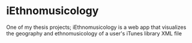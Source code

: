 iEthnomusicology
================

One of my thesis projects; iEthnomusicology is a web app that visualizes the geography and ethnomusicology of a user's iTunes library XML file